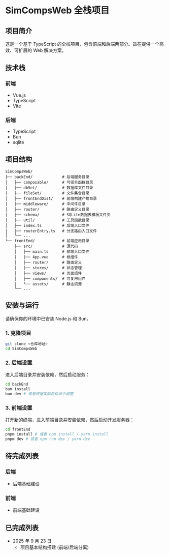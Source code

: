 # SimCompsWeb 全栈项目

## 项目简介

这是一个基于 TypeScript 的全栈项目，包含前端和后端两部分。旨在提供一个高效、可扩展的 Web 解决方案。

## 技术栈

### 前端

- Vue.js
- TypeScript
- Vite

### 后端

- TypeScript
- Bun
- sqlite

## 项目结构

```
SimCompsWeb/
├── backEnd/             # 后端服务目录
│   ├── composable/      # 可组合函数目录
│   ├── dbSet/           # 数据库文件目录
│   ├── fileSet/         # 文件集合目录
│   ├── frontEndDist/    # 前端构建产物目录
│   ├── middleware/      # 中间件目录
│   ├── router/          # 路由定义目录
│   ├── schema/          # SQLite数据表模板文件夹
│   ├── util/            # 工具函数目录
│   ├── index.ts         # 后端入口文件
│   ├── routerEntry.ts   # 分支路由入口文件
│   └── ...
└── frontEnd/            # 前端应用目录
    ├── src/             # 源代码
    │   ├── main.ts      # 前端入口文件
    │   ├── App.vue      # 根组件
    │   ├── router/      # 路由定义
    │   ├── stores/      # 状态管理
    │   ├── views/       # 页面组件
    │   ├── components/  # 可复用组件
    │   └── assets/      # 静态资源
    └── ...
```

## 安装与运行

请确保你的环境中已安装 Node.js 和 Bun。

### 1. 克隆项目

```bash
git clone <仓库地址>
cd SimCompsWeb
```

### 2. 后端设置

进入后端目录并安装依赖，然后启动服务：

```bash
cd backEnd
bun install
bun dev # 或者根据实际启动命令调整
```

### 3. 前端设置

打开新的终端，进入前端目录并安装依赖，然后启动开发服务器：

```bash
cd frontEnd
pnpm install # 或者 npm install / yarn install
pnpm dev # 或者 npm run dev / yarn dev
```

## 待完成列表

### 后端

- 后端基础建设

### 前端

- 前端基础建设


## 已完成列表

- 2025 年 9 月 23 日
  - 项目基本结构搭建 (前端/后端分离)
